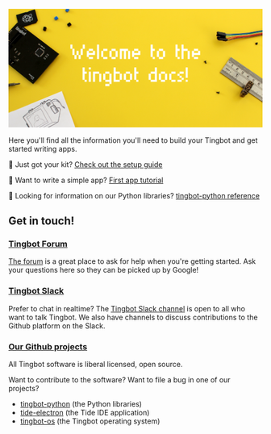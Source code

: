 ![](images/welcome-header.png)

Here you'll find all the information you'll need to build your Tingbot and get started writing apps.

🔨 Just got your kit? [Check out the setup guide](/guides/setup/)

🎈 Want to write a simple app? [First app tutorial](/guides/first-app/)

🔩 Looking for information on our Python libraries? [tingbot-python reference](/links/tingbot-python-docs/)

## Get in touch!

### [Tingbot Forum <i class="fa fa-comment" aria-hidden="true"></i>](http://forum.tingbot.com)

[The forum](http://forum.tingbot.com) is a great place to ask for help when you're getting started. Ask your questions here so they can be picked up by Google!

### [Tingbot Slack <i class="fa fa-slack" aria-hidden="true"></i>](http://slack.tingbot.com)

Prefer to chat in realtime? The [Tingbot Slack channel](http://slack.tingbot.com) is open to all who want to talk Tingbot. We also have channels to discuss contributions to the Github platform on the Slack.

### [Our Github projects <i class="fa fa-github" aria-hidden="true"></i>](http://github.com/tingbot)

All Tingbot software is liberal licensed, open source.

Want to contribute to the software? Want to file a bug in one of our projects?

- [tingbot-python](https://github.com/tingbot/tingbot-python) (the Python libraries)
- [tide-electron](https://github.com/tingbot/tingbot-python) (the Tide IDE application)
- [tingbot-os](https://github.com/tingbot/tingbot-os) (the Tingbot operating system)
